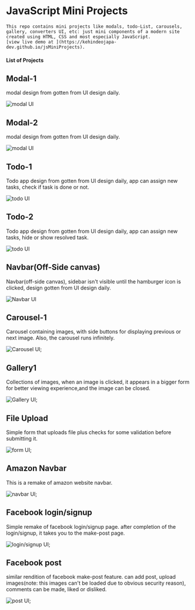# JavaScript Mini Projects

    This repo contains mini projects like modals, todo-List, carousels, gallery, converters UI, etc: just mini components of a modern site created using HTML, CSS and most especially JavaScript.
    [view live demo at ](https://kehindeojapa-dev.github.io/jsMiniProjects).

#### List of Projects

## Modal-1 

modal design from gotten from UI design daily.

![modal UI](./modal-1/modal-1.png)


## Modal-2 

modal design from gotten from UI design daily.

![modal UI](./modal-2/modal-2.png)


## Todo-1 

Todo app design from gotten from UI design daily, app can assign new tasks, check if task is done or not.

![todo UI](./todo-1/todo-1.png)


## Todo-2 

Todo app design from gotten from UI design daily, app can assign new tasks, hide or show resolved task.

![todo UI](./todo-2/todo-2.png)


## Navbar(Off-Side canvas)

Navbar(off-side canvas), sidebar isn't visible until the hamburger icon is clicked, design gotten from UI design daily.

![Navbar UI](./navbar1/nav-1.png)


## Carousel-1

Carousel containing images, with side buttons for displaying previous or next image. Also, the carousel runs infinitely.

![Carousel UI](./carousel1/../carousel-1/images/carousel1.png);


## Gallery1 

Collections of images, when an image is clicked, it appears in a bigger form for better viewing experience,and the image can be closed.

![Gallery UI](./gallery1/images/gallery1.png);


## File Upload

Simple form that uploads file plus checks for some validation before submitting it.

![form UI](./fileUpload/formLogic.png);


## Amazon Navbar

This is a remake of amazon website navbar.

![navbar UI](./navbar2/amazon-navbar.png);


## Facebook login/signup

Simple remake of facebook login/signup page. after completion of the login/signup, it takes you to the make-post page.

![login/signup UI](./fbLogin/fbLoginSignup.png);


## Facebook post

similar rendition of facebook make-post feature. can add post, upload images(note: this images can't be loaded due to obvious security reason), comments can be made, liked or disliked.

![post UI](./fbPost/fb-post.png);
